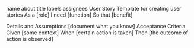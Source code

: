 name	about	title	labels	assignees
User Story
Template for creating user stories
As a [role]
I need [function]
So that [benefit]

Details and Assumptions
[document what you know]
Acceptance Criteria
Given [some context]
When [certain action is taken]
Then [the outcome of action is observed]
